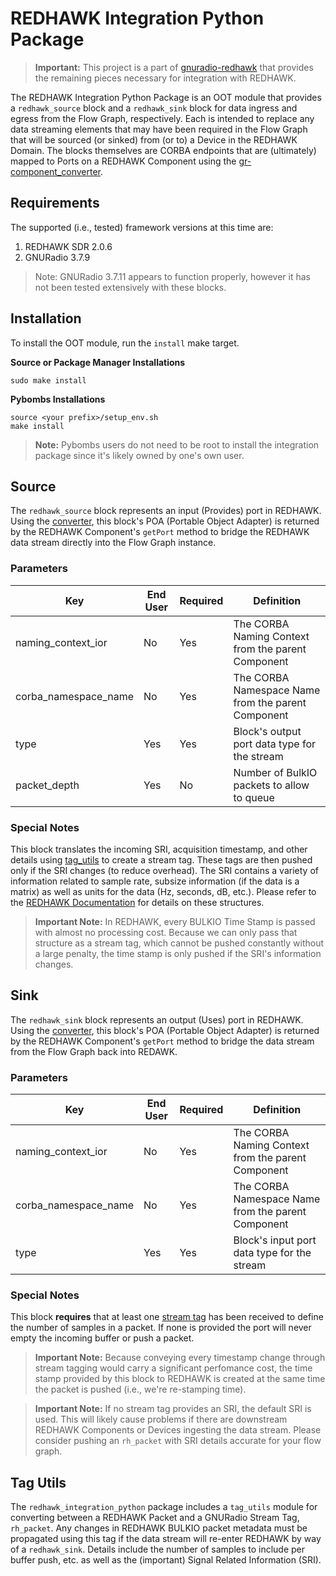 # REDHAWK Integration Python Package

 > **Important:** This project is a part of [gnuradio-redhawk][1] that provides the remaining pieces necessary for integration with REDHAWK.

The REDHAWK Integration Python Package is an OOT module that provides a `redhawk_source` block and a `redhawk_sink` block for data ingress and egress from the Flow Graph, respectively.  Each is intended to replace any data streaming elements that may have been required in the Flow Graph that will be sourced (or sinked) from (or to) a Device in the REDHAWK Domain.  The blocks themselves are CORBA endpoints that are (ultimately) mapped to Ports on a REDHAWK Component using the [gr-component_converter][2].

## Requirements

The supported (i.e., tested) framework versions at this time are:

 1. REDHAWK SDR 2.0.6
 2. GNURadio 3.7.9

 > Note: GNURadio 3.7.11 appears to function properly, however it has not been tested extensively with these blocks.

## Installation

To install the OOT module, run the `install` make target.

**Source or Package Manager Installations**

```
sudo make install
```

**Pybombs Installations**

```
source <your prefix>/setup_env.sh
make install
```

 > **Note:** Pybombs users do not need to be root to install the integration package since it's likely owned by one's own user.

## Source

The `redhawk_source` block represents an input (Provides) port in REDHAWK.  Using the [converter][2], this block's POA (Portable Object Adapter) is returned by the REDHAWK Component's `getPort` method to bridge the REDHAWK data stream directly into the Flow Graph instance.

### Parameters

| Key | End User | Required | Definition |
| -------- | -------- | -------- | ---------- |
| naming_context_ior | No | Yes | The CORBA Naming Context from the parent Component |
| corba_namespace_name | No | Yes | The CORBA Namespace Name from the parent Component |
| type | Yes | Yes | Block's output port data type for the stream |
| packet_depth | Yes | No | Number of BulkIO packets to allow to queue |

### Special Notes

This block translates the incoming SRI, acquisition timestamp, and other details using [tag_utils](#tag-utils) to create a stream tag.  These tags are then pushed only if the SRI changes (to reduce overhead).  The SRI contains a variety of information related to sample rate, subsize information (if the data is a matrix) as well as units for the data (Hz, seconds, dB, etc.).  Please refer to the [REDHAWK Documentation][3] for details on these structures.

 > **Important Note:** In REDHAWK, every BULKIO Time Stamp is passed with almost no processing cost.  Because we can only pass that structure as a stream tag, which cannot be pushed constantly without a large penalty, the time stamp is only pushed if the SRI's information changes.

## Sink

The `redhawk_sink` block represents an output (Uses) port in REDHAWK.  Using the [converter][2], this block's POA (Portable Object Adapter) is returned by the REDHAWK Component's `getPort` method to bridge the data stream from the Flow Graph back into REDAWK.

### Parameters

| Key | End User | Required | Definition |
| -------- | -------- | -------- | ---------- |
| naming_context_ior | No | Yes | The CORBA Naming Context from the parent Component |
| corba_namespace_name | No | Yes | The CORBA Namespace Name from the parent Component |
| type | Yes | Yes | Block's input port data type for the stream |

### Special Notes

This block **requires** that at least one [stream tag](#tag-utils) has been received to define the number of samples in a packet.  If none is provided the port will never empty the incoming buffer or push a packet.

 > **Important Note:** Because conveying every timestamp change through stream tagging would carry a significant perfomance cost, the time stamp provided by this block to REDHAWK is created at the same time the packet is pushed (i.e., we're re-stamping time).


 > **Important Note:** If no stream tag provides an SRI, the default SRI is used.  This will likely cause problems if there are downstream REDHAWK Components or Devices ingesting the data stream.  Please consider pushing an `rh_packet` with SRI details accurate for your flow graph.


## Tag Utils <span id="tag-utils"></span>

The `redhawk_integration_python` package includes a `tag_utils` module for converting between a REDHAWK Packet and a GNURadio Stream Tag, `rh_packet`.  Any changes in REDHAWK BULKIO packet metadata must be propagated using this tag if the data stream will re-enter REDHAWK by way of a `redhawk_sink`.  Details include the number of samples to include per buffer push, etc. as well as the (important) Signal Related Information (SRI).


[1]: https://github.com/GeonTech/gnuradio-redhawk
[2]: https://github.com/GeonTech/gr-component_converter
[3]: http://redhawksdr.github.io/Documentation/mainch5.html